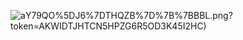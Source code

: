 ![a](https://raw.githubusercontent.com/ChennSun/myimg/master/aiohttp/JA)Y79QO%5DJ6%7DTHQZB%7D%7B%7BBBL.png?token=AKWIDTJHTCN5HPZG6R5OD3K45I2HC)
